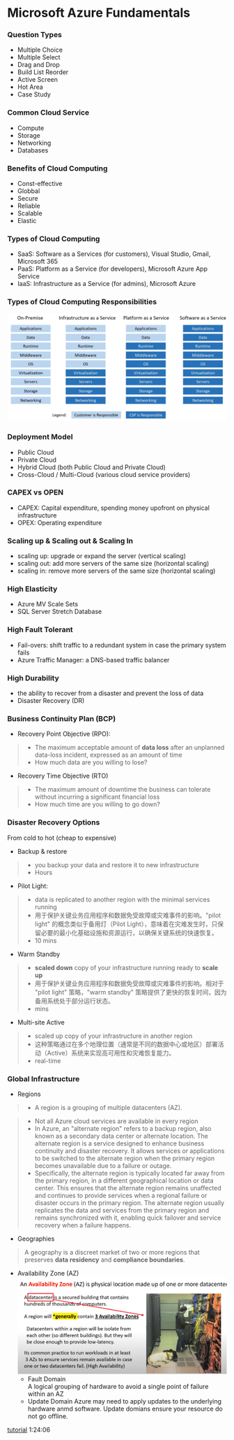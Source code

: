 # Microsoft Azure Fundamentals

### Question Types
- Multiple Choice
- Multiple Select
- Drag and Drop
- Build List Reorder
- Active Screen
- Hot Area
- Case Study

### Common Cloud Service
- Compute
- Storage
- Networking
- Databases

### Benefits of Cloud Computing
- Const-effective
- Globbal
- Secure
- Reliable
- Scalable
- Elastic

### Types of Cloud Computing
- SaaS: Software as a Services (for customers), Visual Studio, Gmail, Microsoft 365
- PaaS: Platform as a Service (for developers), Microsoft Azure App Service
- IaaS: Infrastructure as a Service (for admins), Microsoft Azure

### Types of Cloud Computing Responsibilities
![image](images/az-900-responsibilities.png)

### Deployment Model
- Public Cloud
- Private Cloud
- Hybrid Cloud (both Public Cloud and Private Cloud)
- Cross-Cloud / Multi-Cloud (various cloud service providers)

### CAPEX vs OPEN
- CAPEX: Capital expenditure, spending money upofront on physical infrastructure
- OPEX: Operating expenditure

### Scaling up & Scaling out & Scaling In
- scaling up: upgrade or expand the server (vertical scaling)
- scaling out: add more servers of the same size (horizontal scaling)
- scaling in: remove more servers of the same size (horizontal scaling)

### High Elasticity
- Azure MV Scale Sets
- SQL Server Stretch Database

### High Fault Tolerant
- Fail-overs: shift traffic to a redundant system in case the primary system fails
- Azure Traffic Manager: a DNS-based traffic balancer

### High Durability
- the ability to recover from a disaster and prevent the loss of data
- Disaster Recovery (DR)

### Business Continuity Plan (BCP)
- Recovery Point Objective (RPO): 
> - The maximum acceptable amount of **data loss** after an unplanned data-loss incident, expressed as an amount of time
> - How much data are you willing to lose?
- Recovery Time Objective (RTO)
> - The maximum amount of downtime the business can tolerate without incurring a significant financial loss
> - How much time are you willing to go down?

### Disaster Recovery Options
From cold to hot (cheap to expensive)
- Backup & restore
> - you backup your data and restore it to new infrastructure
> - Hours
- Pilot Light:
> - data is replicated to another region with the minimal services running
> - 用于保护关键业务应用程序和数据免受故障或灾难事件的影响。"pilot light" 的概念类似于备用灯（Pilot Light），意味着在灾难发生时，只保留必要的最小化基础设施和资源运行，以确保关键系统的快速恢复。
> - 10 mins
- Warm Standby
> - **scaled down** copy of your infrastructure running ready to **scale up**
> - 用于保护关键业务应用程序和数据免受故障或灾难事件的影响。相对于 "pilot light" 策略，"warm standby" 策略提供了更快的恢复时间，因为备用系统处于部分运行状态。
> - mins
- Multi-site Active
> - scaled up copy of your infrastructure in another region
> - 这种策略通过在多个地理位置（通常是不同的数据中心或地区）部署活动（Active）系统来实现高可用性和灾难恢复能力。
> - real-time

### Global Infrastructure
- Regions
> - A region is a grouping of multiple datacenters (AZ).

> - Not all Azure cloud services are available in every region
> - In Azure, an "alternate region" refers to a backup region, also known as a secondary data center or alternate location. The alternate region is a service designed to enhance business continuity and disaster recovery. It allows services or applications to be switched to the alternate region when the primary region becomes unavailable due to a failure or outage.
> - Specifically, the alternate region is typically located far away from the primary region, in a different geographical location or data center. This ensures that the alternate region remains unaffected and continues to provide services when a regional failure or disaster occurs in the primary region. The alternate region usually replicates the data and services from the primary region and remains synchronized with it, enabling quick failover and service recovery when a failure happens.
- Geographies
> A geography is a discreet market of two or more regions that preserves **data residency** and **compliance boundaries**.
- Availability Zone (AZ)
![image](images/az-900-AZ.png)
    - Fault Domain  
    A logical grouping of hardware to avoid a single point of failure within an AZ
    - Update Domain
    Azure may need to apply updates to the underlying hardware anmd software. Update domians ensure your resource do not go offline.

[tutorial](https://www.youtube.com/watch?v=5abffC-K40c)  1:24:06